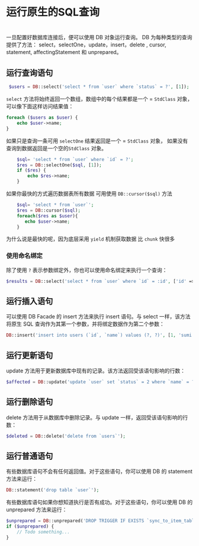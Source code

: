
# 运行原生的SQL查询


# 
一旦配置好数据库连接后，便可以使用 DB 对象运行查询。 DB 为每种类型的查询提供了方法： select，selectOne，update，insert，delete , cursor, statement, affectingStatement 和 unprepared。

## 运行查询语句

```php
 $users = DB::select('select * from `user` where `status` = ?', [1]);  
```
`select` 方法将始终返回一个数组，数组中的每个结果都是一个 = `StdClass` 对象，可以像下面这样访问结果值：

```php
foreach ($users as $user) {
    echo $user->name;
}
```
如果只是查询一条可用 `selectOne` 结果返回是一个 = `StdClass` 对象，
 如果没有查询到数据返回是一个空的`StdClass` 对象。
```php
    $sql= 'select * from `user` where `id` = ?';
    $res = DB::selectOne($sql, [1]);
    if ($res) {
        echo $res->name;
    }
```

如果你最快的方式遍历数据表所有数据 可用使用 `DB::cursor($sql)` 方法
```php
    $sql= 'select * from `user`';
    $res = DB::cursor($sql);
    foreach($res as $user){
       echo $user->name;
    }
```
为什么说是最快的呢，因为底层采用 `yield` 机制获取数据 比 `chunk` 快很多

### 使用命名绑定 

除了使用 `?` 表示参数绑定外，你也可以使用命名绑定来执行一个查询：
```php
$results = DB::select('select * from `user` where `id` = :id', ['id' => 1]);
```

## 运行插入语句

可以使用 DB Facade 的 insert 方法来执行 insert 语句。与 select 一样，该方法将原生 SQL 查询作为其第一个参数，并将绑定数据作为第二个参数：

```php
DB::insert('insert into users (`id`, `name`) values (?, ?)', [1, 'sumi']);
```

## 运行更新语句

update 方法用于更新数据库中现有的记录。该方法返回受该语句影响的行数：

```php
$affected = DB::update('update `user` set `status` = 2 where `name` = ?', ['ovo']);
```

## 运行删除语句

delete 方法用于从数据库中删除记录。与 update 一样，返回受该语句影响的行数：

```php
$deleted = DB::delete('delete from `users`');
```

## 运行普通语句

有些数据库语句不会有任何返回值。对于这些语句，你可以使用 DB 的 statement 方法来运行：

```php
DB::statement('drop table `user`');
```

有些数据库语句如果你想知道执行是否有成功。对于这些语句，你可以使用 DB 的 unprepared 方法来运行：

```php
$unprepared = DB::unprepared('DROP TRIGGER IF EXISTS `sync_to_item_table`');
if ($unprepared) {
    // Todo something...
}
```

